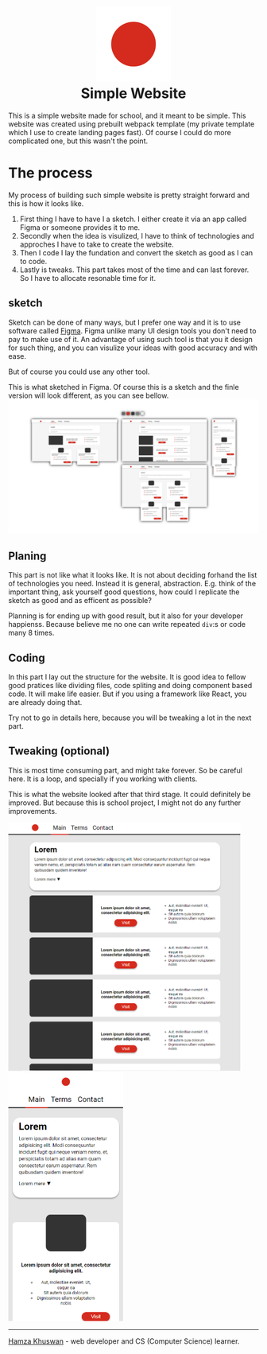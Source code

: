 <h1 align="center">
  <a href="https://hamzakhuswan.com/simple-website">
    <img src="./public/logo512.png" width="150px">
  </a>
  <br/>
  Simple Website
</h1>

This is a simple website made for school, and it meant to be simple. This website was created using prebuilt webpack template (my private template which I use to create landing pages fast). Of course I could do more complicated one, but this wasn't the point.

# The process

My process of building such simple website is pretty straight forward and this is how it looks like.

1. First thing I have to have I a sketch. I either create it via an app called Figma or someone provides it to me.
2. Secondly when the idea is visulized, I have to think of technologies and approches I have to take to create the website.
3. Then I code I lay the fundation and convert the sketch as good as I can to code.
4. Lastly is tweaks. This part takes most of the time and can last forever. So I have to allocate resonable time for it.

## sketch

Sketch can be done of many ways, but I prefer one way and it is to use software called [Figma](http://figma.com/). Figma unlike many UI design tools you don't need to pay to make use of it. An advantage of using such tool is that you it design for such thing, and you can visulize your ideas with good accuracy and with ease.

But of course you could use any other tool.

This is what sketched in Figma. Of course this is a sketch and the finle version will look different, as you can see bellow.
[![Figma output](./docs/simple-website-overview-sm.png)](./docs/simple-website-overview.png)

## Planing
This part is not like what it looks like. It is not about deciding forhand the list of technologies you need. Instead it is general, abstraction. E.g. think of the important thing, ask yourself good questions, how could I replicate the sketch as good and as efficent as possible?

Planning is for ending up with good result, but it also for your developer happienss. Because believe me no one can write repeated `div`:s or code many 8 times.

## Coding
In this part I lay out the structure for the website. It is good idea to fellow good pratices like dividing files, code spliting and doing component based code. It will make life easier. But if you using a framework like React, you are already doing that.

Try not to go in details here, because you will be tweaking a lot in the next part.

## Tweaking (optional)
This is most time consuming part, and might take forever. So be careful here. It is a loop, and specially if you working with clients. 

This is what the website looked after that third stage. It could definitely be improved. But because this is school project, I might not do any further improvements.
<div>
  <img src="./docs/desktop.png" alt="desktop version"  height="500px"/>
  <img src="./docs/mobile.png" alt="mobile version"  height="500px"/>
</div>


------
[Hamza Khuswan](https://hamzakhuswan.com) - web developer and  CS (Computer Science) learner.